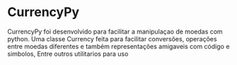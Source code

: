 # CurrencyPy
CurrencyPy foi desenvolvido para facilitar a manipulaçao de moedas com python. Uma classe Currency feita para facilitar conversões, operações entre moedas diferentes e  também representações amigaveis com código e simbolos, Entre outros utilitarios para uso
